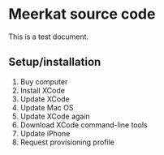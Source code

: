 # Meerkat source code
This is a test document.
## Setup/installation
1. Buy computer
2. Install XCode
3. Update XCode
4. Update Mac OS
5. Update XCode again
6. Download XCode command-line tools
7. Update iPhone
8. Request provisioning profile

